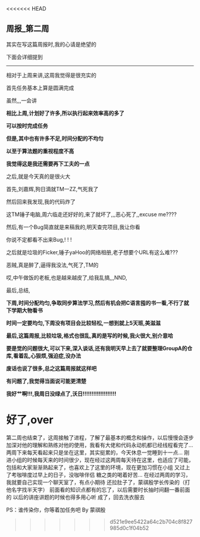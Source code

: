 <<<<<<< HEAD
## 周报_第二周

其实在写这篇周报时,我的心请是绝望的

下面会详细提到
_ _ _

相对于上周来讲,这周我觉得是很充实的

首先任务基本上算是圆满完成

虽然,,,一会讲

**相比上周,计划好了许多,所以执行起来效率高的多了**

**可以按时完成任务**

**但是,其中也有许多不足,时间分配的不均匀**

**以至于算法题的重视程度不高**

**我觉得这是我还需要再下工夫的一点**

之后,就是今天真的是很火大

首先,刘嘉辉,狗日滴就TM一ZZ,气死我了

然后回来我发现,我的代码炸了

这TM锤子电脑,周六临走还好好的,来了就坏了,,,恶心死了,,excuse  me????

然后,有一个Bug简直就是来稿我的,明天查完项目,我让你看

你说不定都看不出来Bug,! ! !

之后就是垃圾的Ficker,锤子yaHoo的网络相册,老子想要个URL有这么难???

恶贼,真是醉了,逼得我没法,气死了,TM的

哎,中午做饭的老板,也是越来越皮了,给我乱搞,,,NND,

最后,总结,

**下周,时间分配均匀,争取同步算法学习,然后有机会把C语言囤的书一看,不行了就下学期大物看书**

**时间一定要均匀,下周没有项目会比较轻松,一想到就上5天班,美滋滋**

**最后,这篇周报,比较垃圾,格式也很乱,真的是写的时候,我火很大,别介意哈**

**要是觉的问题很大,可以下来,深入谈话,还有我明天早上去了就要整理GroupA的仓库,看着乱,心狠烦,强迫症,没办法**

**废话也说了很多,总之这篇周报就这样吧**

**有问题了,我觉得当面说可能更清楚**

**我好艹啊!!!,我周日没绿点了,沃日!!!!!!!!!!!!!!!!!!!**

**好了,over**
=======
第二周也结束了，这周接触了进程，了解了最基本的概念和操作，以后慢慢会逐步加深对他的理解和熟练对他的使用，我看有大佬和代码永动机都已经线程看完了...
两周下来每天看起来只是坐在这里，其实挺累的，今天休息一觉睡到十一点...
刚进小组的时候每天来的时间很少，现在经过这两周每天待在这里，也适应了可能，包括和大家渐渐熟起来了，也喜欢上了这里的环境，现在更加习惯在小组
又过上了考咖啡度过早上的日子，没咖啡伴侣 糖之类的喝着好苦...
在经过两周的学习，我就要自己实现一个聊天室了，有点小期待
还拉肚子了，蒙祺殷学长传染的（打他名字找半天字）
前面看的知识点都有的忘了，以后需要时长抽时间翻一番前面的
以后的讲座讲题的时候也得多用心听
成了，回去洗衣服去


PS：谁传染你，你等着加任务吧 By 蒙祺殷
>>>>>>> d521e9ee5422a64c2b704c8f827985d0c1f04b52

